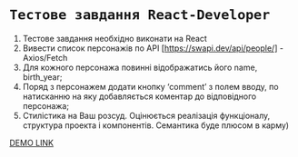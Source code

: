 
# `Тестове завдання React-Developer`

1. Тестове завдання необхідно виконати на React
2. Вивести список персонажів по API [https://swapi.dev/api/people/] - Axios/Fetch
3. Для кожного персонажа повинні відображатись його name, birth_year;
4. Поряд з персонажем додати кнопку ‘comment’ з полем вводу, по натисканню на яку добавляється коментар до відповідного персонажа;
5. Стилістика на Ваш розсуд. Оцінюється реалізація функціоналу, структура проекта і компонентів. Семантика буде плюсом в карму)

 [DEMO LINK](https://sasha39612.github.io/characters/)

